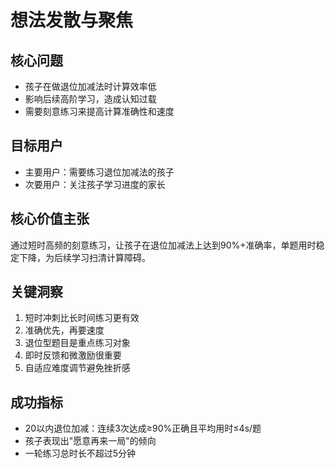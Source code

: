 # 想法发散与聚焦

## 核心问题
- 孩子在做退位加减法时计算效率低
- 影响后续高阶学习，造成认知过载
- 需要刻意练习来提高计算准确性和速度

## 目标用户
- 主要用户：需要练习退位加减法的孩子
- 次要用户：关注孩子学习进度的家长

## 核心价值主张
通过短时高频的刻意练习，让孩子在退位加减法上达到90%+准确率，单题用时稳定下降，为后续学习扫清计算障碍。

## 关键洞察
1. 短时冲刺比长时间练习更有效
2. 准确优先，再要速度
3. 退位型题目是重点练习对象
4. 即时反馈和微激励很重要
5. 自适应难度调节避免挫折感

## 成功指标
- 20以内退位加减：连续3次达成≥90%正确且平均用时≤4s/题
- 孩子表现出"愿意再来一局"的倾向
- 一轮练习总时长不超过5分钟


